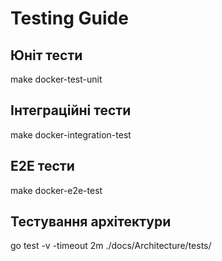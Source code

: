 # Testing Guide

## Юніт тести

make docker-test-unit

## Інтеграційні тести

make docker-integration-test

## E2E тести

make docker-e2e-test

## Тестування архітектури

go test -v -timeout 2m ./docs/Architecture/tests/
